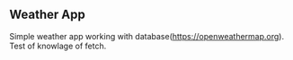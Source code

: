 ## Weather App

Simple weather app working with database(https://openweathermap.org). Test of knowlage of fetch. 
